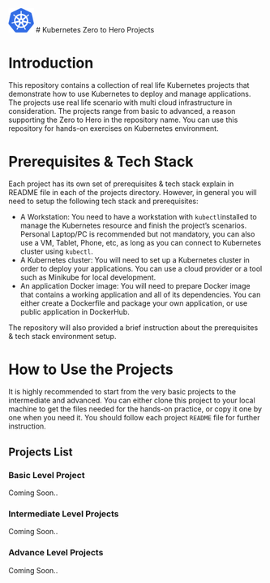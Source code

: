 <img src="./kubernetes-icon.png" width="50" /> # Kubernetes Zero to Hero Projects

# Introduction

This repository contains a collection of real life Kubernetes projects that demonstrate how to use Kubernetes to deploy and manage applications. The projects use real life scenario with multi cloud infrastructure in consideration. The projects range from basic to advanced, a reason supporting the Zero to Hero in the repository name. You can use this repository for hands-on exercises on Kubernetes environment.

# Prerequisites & Tech Stack

Each project has its own set of prerequisites & tech stack explain in README file in each of the projects directory. However, in general you will need to setup the following tech stack and prerequisites:

- A Workstation: You need to have a workstation with `kubectl`installed to manage the Kubernetes resource and finish the project’s scenarios. Personal Laptop/PC is recommended but not mandatory, you can also use a VM, Tablet, Phone, etc, as long as you can connect to Kubernetes cluster using `kubectl`.
- A Kubernetes cluster: You will need to set up a Kubernetes cluster in order to deploy your applications. You can use a cloud provider or a tool such as Minikube for local development.
- An application Docker image: You will need to prepare Docker image that contains a working application and all of its dependencies. You can either create a Dockerfile and package your own application, or use public application in DockerHub.

The repository will also provided a brief instruction about the prerequisites & tech stack environment setup.

# How to Use the Projects

It is highly recommended to start from the very basic projects to the intermediate and advanced. You can either clone this project to your local machine to get the files needed for the hands-on practice, or copy it one by one when you need it. You should follow each project `README` file for further instruction.

## Projects List

### Basic Level Project

Coming Soon..

### Intermediate Level Projects

Coming Soon..

### Advance Level Projects

Coming Soon..
